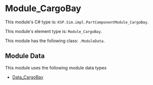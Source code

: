 # Module_CargoBay

This module's C# type is: `KSP.Sim.impl.PartComponentModule_CargoBay`.

This module's element type is: `Module_CargoBay`.

This module has the following class: `.ModuleData`.

## Module Data

This module uses the following module data types

- [Data_CargoBay](Data_CargoBay.md)